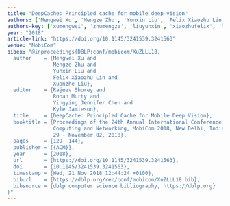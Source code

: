 ```yaml
---
title: "DeepCache: Principled cache for mobile deep vision"
authors: ['Mengwei Xu', 'Mengze Zhu', 'Yunxin Liu', 'Felix Xiaozhu Lin', 'Xuanzhe Liu']
authors-key: ['xumengwei', 'zhumengze', 'liuyunxin', 'xiaozhufelix', 'liuxuanzhe']
year: "2018"
article-link: "https://doi.org/10.1145/3241539.3241563"
venue: "MobiCom"
bibex: "@inproceedings{DBLP:conf/mobicom/XuZLLL18,
  author    = {Mengwei Xu and
               Mengze Zhu and
               Yunxin Liu and
               Felix Xiaozhu Lin and
               Xuanzhe Liu},
  editor    = {Rajeev Shorey and
               Rohan Murty and
               Yingying Jennifer Chen and
               Kyle Jamieson},
  title     = {DeepCache: Principled Cache for Mobile Deep Vision},
  booktitle = {Proceedings of the 24th Annual International Conference on Mobile
               Computing and Networking, MobiCom 2018, New Delhi, India, October
               29 - November 02, 2018},
  pages     = {129--144},
  publisher = {{ACM}},
  year      = {2018},
  url       = {https://doi.org/10.1145/3241539.3241563},
  doi       = {10.1145/3241539.3241563},
  timestamp = {Wed, 21 Nov 2018 12:44:24 +0100},
  biburl    = {https://dblp.org/rec/conf/mobicom/XuZLLL18.bib},
  bibsource = {dblp computer science bibliography, https://dblp.org}
}"
---
```

